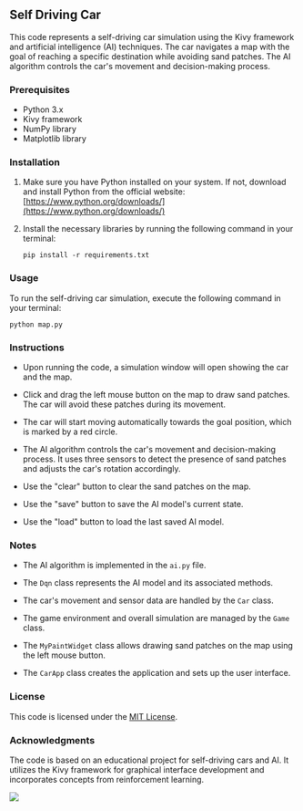 ## Self Driving Car

This code represents a self-driving car simulation using the Kivy framework and artificial intelligence (AI) techniques. The car navigates a map with the goal of reaching a specific destination while avoiding sand patches. The AI algorithm controls the car's movement and decision-making process.

### Prerequisites

- Python 3.x
- Kivy framework
- NumPy library
- Matplotlib library

### Installation

1. Make sure you have Python installed on your system. If not, download and install Python from the official website: [https://www.python.org/downloads/](https://www.python.org/downloads/)

2. Install the necessary libraries by running the following command in your terminal:

   ```
   pip install -r requirements.txt
   ```

### Usage

To run the self-driving car simulation, execute the following command in your terminal:

```
python map.py
```

### Instructions

- Upon running the code, a simulation window will open showing the car and the map.

- Click and drag the left mouse button on the map to draw sand patches. The car will avoid these patches during its movement.

- The car will start moving automatically towards the goal position, which is marked by a red circle.

- The AI algorithm controls the car's movement and decision-making process. It uses three sensors to detect the presence of sand patches and adjusts the car's rotation accordingly.

- Use the "clear" button to clear the sand patches on the map.

- Use the "save" button to save the AI model's current state.

- Use the "load" button to load the last saved AI model.

### Notes

- The AI algorithm is implemented in the `ai.py` file.

- The `Dqn` class represents the AI model and its associated methods.

- The car's movement and sensor data are handled by the `Car` class.

- The game environment and overall simulation are managed by the `Game` class.

- The `MyPaintWidget` class allows drawing sand patches on the map using the left mouse button.

- The `CarApp` class creates the application and sets up the user interface.

### License

This code is licensed under the [MIT License](https://opensource.org/licenses/MIT).

### Acknowledgments

The code is based on an educational project for self-driving cars and AI. It utilizes the Kivy framework for graphical interface development and incorporates concepts from reinforcement learning.

![](https://giphy.com/embed/JIocz9iY0tOuKAGvnm)
